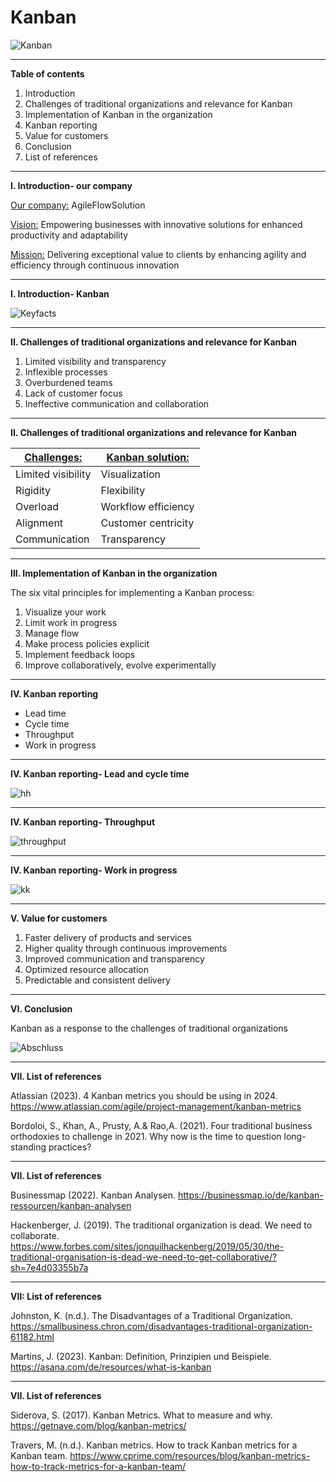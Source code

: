 # Kanban

![Kanban](kanbanboard.webp)

---

**Table of contents**

1. Introduction
2. Challenges of traditional organizations and relevance for Kanban
3. Implementation of Kanban in the organization
4. Kanban reporting
5. Value for customers
6. Conclusion
7. List of references

---

**I. Introduction- our company**

<span style="text-decoration:underline;">Our company:</span> AgileFlowSolution

<span style="text-decoration:underline;">Vision:</span>
Empowering businesses with innovative solutions for enhanced productivity and adaptability

<span style="text-decoration:underline;">Mission:</span>
Delivering exceptional value to clients by enhancing agility and efficiency through continuous innovation

---

**I. Introduction- Kanban**

![Keyfacts](Kanbankeyfacts.png)

---

**II. Challenges of traditional organizations and relevance for Kanban**

1. Limited visibility and transparency
2. Inflexible processes
3. Overburdened teams
4. Lack of customer focus
5. Ineffective communication and collaboration

---

**II. Challenges of traditional organizations and relevance for Kanban**

| <span style="text-decoration:underline;">Challenges:</span> | <span style="text-decoration:underline;">Kanban solution:</span> |
| ----------------------------------------------------------- | ---------------------------------------------------------------- |
| Limited visibility                                          | Visualization                                                    |
| Rigidity                                                    | Flexibility                                                      |
| Overload                                                    | Workflow efficiency                                              |
| Alignment                                                   | Customer centricity                                              |
| Communication                                               | Transparency                                                     |

---

**III. Implementation of Kanban in the organization**

The six vital principles for implementing a Kanban process:

1.  Visualize your work
2.  Limit work in progress
3.  Manage flow
4.  Make process policies explicit
5.  Implement feedback loops
6.  Improve collaboratively, evolve experimentally

---

**IV. Kanban reporting**

- Lead time
- Cycle time
- Throughput
- Work in progress

---

**IV. Kanban reporting- Lead and cycle time**

![hh](https://assets.cdntpondemand.com/content/uploads/2015/12/CycleTimeProject.png)

---

**IV. Kanban reporting- Throughput**

![throughput](https://www.targetprocess.com/content/uploads/2018/02/2020-05-19_1115.png)

---

**IV. Kanban reporting- Work in progress**

![kk](https://aktiasolutions.com/wp-content/uploads/2019/07/Basic-Kanban-Board-Kanban-Method-Kanban-Methodology-Metodo-Kanban-Metodologia-Kanban-AKTIA-Solutions.png)

---

**V. Value for customers**

1.  Faster delivery of products and services
2.  Higher quality through continuous improvements
3.  Improved communication and transparency
4.  Optimized resource allocation
5.  Predictable and consistent delivery

---

**VI. Conclusion**

Kanban as a response to the challenges of traditional organizations

![Abschluss](Kapitel7.jpeg)

---

**VII. List of references**

Atlassian (2023). 4 Kanban metrics you should be using in 2024. https://www.atlassian.com/agile/project-management/kanban-metrics

Bordoloi, S., Khan, A., Prusty, A.& Rao,A. (2021). Four traditional business orthodoxies to challenge in 2021. Why now is the time to question long-standing practices?

---

**VII. List of references**

Businessmap (2022). Kanban Analysen. https://businessmap.io/de/kanban-ressourcen/kanban-analysen

Hackenberger, J. (2019). The traditional organization is dead. We need to collaborate. https://www.forbes.com/sites/jonquilhackenberg/2019/05/30/the-traditional-organisation-is-dead-we-need-to-get-collaborative/?sh=7e4d03355b7a

---

**VII: List of references**

Johnston, K. (n.d.). The Disadvantages of a Traditional Organization. https://smallbusiness.chron.com/disadvantages-traditional-organization-61182.html

Martins, J. (2023). Kanban: Definition, Prinzipien und Beispiele. https://asana.com/de/resources/what-is-kanban

---

**VII. List of references**

Siderova, S. (2017). Kanban Metrics. What to measure and why. https://getnave.com/blog/kanban-metrics/

Travers, M. (n.d.). Kanban metrics. How to track Kanban metrics for a Kanban team. https://www.cprime.com/resources/blog/kanban-metrics-how-to-track-metrics-for-a-kanban-team/
